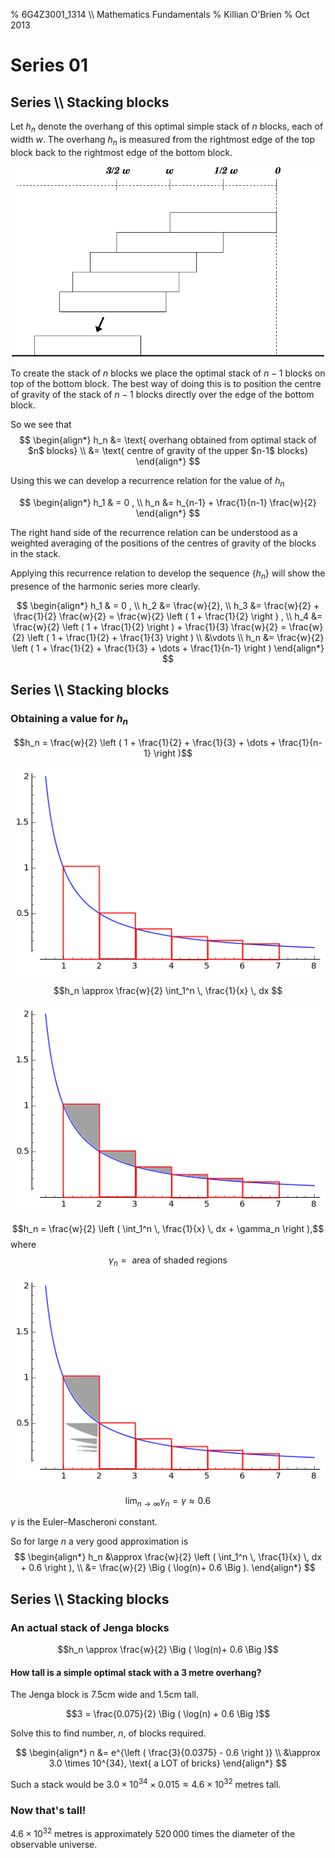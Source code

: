 % 6G4Z3001_1314 \\\\ Mathematics Fundamentals
% Killian O'Brien
% Oct 2013
# Series 01

## Series \\\\ Stacking blocks

Let $h_n$ denote the overhang of this optimal simple stack of $n$ blocks, each of width $w$. The overhang $h_n$ is measured from the rightmost edge of the top block back to the rightmost edge of the bottom block.

![Fig. An optimal simple stack of blocks](stack.png)

To create the stack of $n$ blocks we place the optimal stack of $n-1$ blocks on top of the bottom block. The best way of doing this is to position the centre of gravity of the stack of $n-1$ blocks directly over the edge of the bottom block.

So we see that 
$$
\begin{align*}
h_n &= \text{ overhang obtained from optimal stack of $n$ blocks} \\
&= \text{ centre of gravity of the upper $n-1$ blocks}
\end{align*}
$$

Using this we can develop a recurrence relation for the value of $h_n$

$$
\begin{align*}
h_1 & = 0 , \\
h_n &= h_{n-1} + \frac{1}{n-1} \frac{w}{2}
\end{align*}
$$

The right hand side of the recurrence relation can be understood as a weighted averaging of the positions of the centres of gravity of the blocks in the stack.

Applying this recurrence relation to develop the sequence $\left \{ h_n \right \}$ will show the presence of the harmonic series more clearly.

$$
\begin{align*}
h_1 & = 0 , \\
h_2 &= \frac{w}{2}, \\
h_3 &= \frac{w}{2} + \frac{1}{2} \frac{w}{2} = \frac{w}{2} \left ( 1 + \frac{1}{2} \right ) , \\
h_4 &= \frac{w}{2} \left ( 1 + \frac{1}{2} \right ) + \frac{1}{3} \frac{w}{2} = \frac{w}{2} \left ( 1 + \frac{1}{2} + \frac{1}{3} \right ) \\
&\vdots \\
h_n &= \frac{w}{2} \left (  1 + \frac{1}{2} + \frac{1}{3} + \dots + \frac{1}{n-1} \right )
\end{align*}
$$
 
## Series \\\\ Stacking blocks

### Obtaining a value for $h_n$

$$h_n = \frac{w}{2} \left (  1 + \frac{1}{2} + \frac{1}{3} + \dots + \frac{1}{n-1} \right )$$

![Fig. An integral approximating the harmonic series](integralunfilled.png)

$$h_n \approx \frac{w}{2} \int_1^n \, \frac{1}{x} \, dx $$

![Fig. An integral approximating the harmonic series](integralfilled.png)

$$h_n = \frac{w}{2} \left ( \int_1^n \, \frac{1}{x} \, dx + \gamma_n \right ),$$
where 
$$\gamma_n = \text{ area of shaded regions }$$

![Fig. An integral approximating the harmonic series](integralfilledslid.png)

$$ \lim_{n \to \infty} \gamma_n = \gamma \approx 0.6$$

$\gamma$ is the Euler–Mascheroni constant.

So for large $n$ a very good approximation is 
$$
\begin{align*}
h_n &\approx \frac{w}{2} \left ( \int_1^n \, \frac{1}{x} \, dx + 0.6 \right ), \\
&= \frac{w}{2} \Big ( \log(n)+ 0.6 \Big ).
\end{align*}
$$

## Series \\\\ Stacking blocks

### An actual stack of Jenga blocks 

$$h_n \approx \frac{w}{2} \Big ( \log(n)+ 0.6 \Big )$$

#### How tall is a simple optimal stack with a $3$ metre overhang?

The Jenga block is $7.5$cm wide and $1.5$cm tall.

$$3 = \frac{0.075}{2} \Big ( \log(n) + 0.6 \Big )$$

Solve this to find number, $n$, of blocks required.

$$
\begin{align*}
n &= e^{\left ( \frac{3}{0.0375} - 0.6 \right )} \\
&\approx 3.0 \times 10^{34}, \text{ a LOT of bricks}
\end{align*}
$$

Such a stack would be $3.0 \times 10^{34} \times 0.015 \approx 4.6 \times 10^{32}$ metres tall.

### Now that's tall!

$4.6 \times 10^{32}$ metres is approximately $520 \, 000$ times the diameter of the observable universe.



 <!--- 
 <div class="compute"><script type="text/x-sage"><div class="compute"><script type="text/x-sage">
@interact
def tline(ep=slider(0.0001,4,0.1,0)):
          p=plot(sin(x), (x, 0, 2*pi));
          a=pi/2;
          u=a+ep;
          slope=(sin(u)-sin(a))/(u-a);
          q=plot(slope*(x-pi/2)+sin(pi/2), (x,0,2*pi), color='red');
          (p+q).show();
</script></div> </script></div> 
 --->
